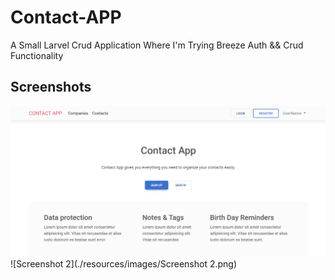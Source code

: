 # Contact-APP
A Small Larvel Crud Application Where I'm Trying Breeze Auth && Crud Functionality

## Screenshots

![Screenshot 1](./resources/images/Screenshot.png)
![Screenshot 2](./resources/images/Screenshot 2.png)

